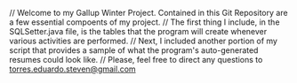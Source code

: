 // Welcome to my Gallup Winter Project. Contained in this Git Repository are a few essential compoents of my project.
// The first thing I include, in the SQLSetter.java file, is the tables that the program will create whenever various activities are performed.
// Next, I included another portion of my script that provides a sample of what the program's auto-generated resumes could look like.
// Please, feel free to direct any questions to torres.eduardo.steven@gmail.com
